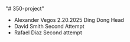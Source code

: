 "# 350-project"
- Alexander Vegos 2.20.2025 Ding Dong Head 
- David Smith Second Attempt
- Rafael Diaz Second attempt
